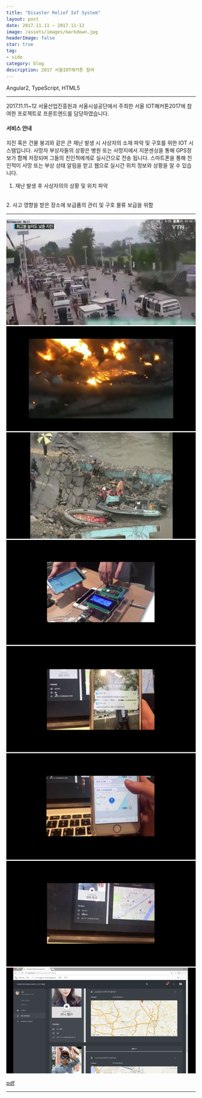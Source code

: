 ```yaml
---
title: "Disaster Relief IoT System"
layout: post
date: 2017.11.11 ~ 2017.11-12
image: /assets/images/markdown.jpg
headerImage: false
star: true
tag:
- side
category: blog
description: 2017 서울IOT해커톤 참여
---
```


Angular2, TypeScript, HTML5

---
2017.11.11~12 서울산업진흥원과 서울시설공단에서 주최한 서울 IOT해커톤2017에 참여한 프로젝트로 프론트엔드를 담당하였습니다.

#### 서비스 안내
지진 혹은 건물 붕괴와 같은 큰 재난 발생 시 사상자의 소재 파악 및 구호를 위한 IOT 시스템입니다.
사망자 부상자들의 상황은 병원 또는 사망지에서 지문센싱을 통해 GPS정보가 함께 저장되며 그들의 친인척에게로 실시간으로 전송 됩니다.
스마트폰을 통해 친인척이 사망 또는 부상 상태 알림을 받고 웹으로 실시간 위치 정보와 상황을 알 수 있습니다.
<br>
1. 재난 발생 후 사상자의의 상황 및 위치 파악
<br>
2. 사고 영향을 받은 장소에 보급품의 관리 및 구호 물류 보급을 위함


---

  <img src="../assets/images/seouliot01-04.png">
  <img src="../assets/images/seouliot01-05.png">
  <img src="../assets/images/seouliot01-06.png">
  <img src="../assets/images/seouliot01-07.png">
  <img src="../assets/images/seouliot01-08.png">
  <img src="../assets/images/seouliot01-09.png">
  <img src="../assets/images/seouliot01-10.png">
  <img src="../assets/images/seouliot01-11.png">

  <a href="../assets/files/seouliot01.pdf" target="_blank" ><i class="zmdi zmdi-download"></i>pdf</a>


  ---

